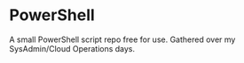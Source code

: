 # PowerShell
A small PowerShell script repo free for use. Gathered over my SysAdmin/Cloud Operations days.
